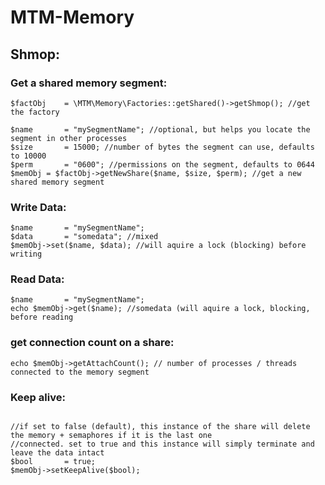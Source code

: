 # MTM-Memory

## Shmop:

### Get a shared memory segment:

```
$factObj	= \MTM\Memory\Factories::getShared()->getShmop(); //get the factory

$name		= "mySegmentName"; //optional, but helps you locate the segment in other processes
$size		= 15000; //number of bytes the segment can use, defaults to 10000
$perm		= "0600"; //permissions on the segment, defaults to 0644
$memObj	= $factObj->getNewShare($name, $size, $perm); //get a new shared memory segment

```

### Write Data:

```
$name		= "mySegmentName";
$data		= "somedata"; //mixed
$memObj->set($name, $data); //will aquire a lock (blocking) before writing
```

### Read Data:

```
$name		= "mySegmentName";
echo $memObj->get($name); //somedata (will aquire a lock, blocking, before reading
```

### get connection count on a share:

```
echo $memObj->getAttachCount(); // number of processes / threads connected to the memory segment
```

### Keep alive:

```

//if set to false (default), this instance of the share will delete the memory + semaphores if it is the last one
//connected. set to true and this instance will simply terminate and leave the data intact
$bool		= true;
$memObj->setKeepAlive($bool);

```